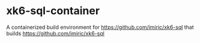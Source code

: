 # xk6-sql-container

A containerized build environment for https://github.com/imiric/xk6-sql that builds https://github.com/imiric/xk6-sql



